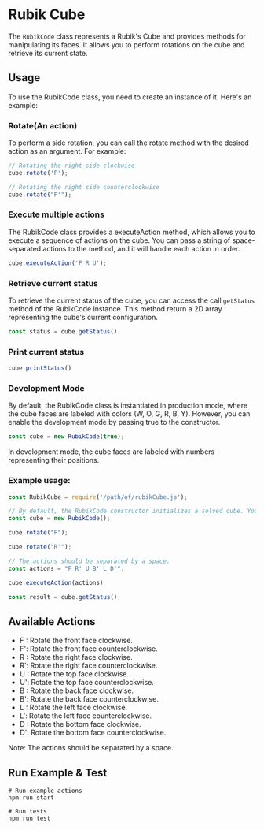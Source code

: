 # Rubik Cube
The `RubikCode` class represents a Rubik's Cube and provides methods for manipulating its faces. It allows you to perform rotations on the cube and retrieve its current state.

## Usage
To use the RubikCode class, you need to create an instance of it. Here's an example:

### Rotate(An action)
To perform a side rotation, you can call the rotate method with the desired action as an argument. For example:
```javascript
// Rotating the right side clockwise
cube.rotate('F');

// Rotating the right side counterclockwise
cube.rotate("F'");
```

### Execute multiple actions
The RubikCode class provides a executeAction method, which allows you to execute a sequence of actions on the cube. You can pass a string of space-separated actions to the method, and it will handle each action in order.
```javascript
cube.executeAction('F R U');
```

### Retrieve current status
To retrieve the current status of the cube, you can access the call `getStatus` method of the RubikCode instance. This method return a 2D array representing the cube's current configuration.
```javascript
const status = cube.getStatus()
```

### Print current status
```javascript
cube.printStatus()
```

### Development Mode
By default, the RubikCode class is instantiated in production mode, where the cube faces are labeled with colors (W, O, G, R, B, Y). However, you can enable the development mode by passing true to the constructor.
```javascript
const cube = new RubikCode(true);
```
In development mode, the cube faces are labeled with numbers representing their positions.

### Example usage:
```javascript
const RubikCube = require('/path/of/rubikCube.js');

// By default, the RubikCode constructor initializes a solved cube. You can also pass a boolean value to the constructor to enable the development mode, which labels each cube face with numbers.
const cube = new RubikCode();

cube.rotate("F");

cube.rotate("R'");

// The actions should be separated by a space.
const actions = "F R' U B' L D'";

cube.executeAction(actions)

const result = cube.getStatus();
```

## Available Actions
- F : Rotate the front face clockwise.
- F': Rotate the front face counterclockwise.
- R : Rotate the right face clockwise.
- R': Rotate the right face counterclockwise.
- U : Rotate the top face clockwise.
- U': Rotate the top face counterclockwise.
- B : Rotate the back face clockwise.
- B': Rotate the back face counterclockwise.
- L : Rotate the left face clockwise.
- L': Rotate the left face counterclockwise.
- D : Rotate the bottom face clockwise.
- D': Rotate the bottom face counterclockwise.

Note: The actions should be separated by a space.

## Run Example & Test
```shell
# Run example actions
npm run start
```
```shell
# Run tests
npm run test
```
